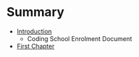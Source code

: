 # Summary

* [Introduction](README.md)
   * Coding School Enrolment Document
* [First Chapter](chapter1.md)

